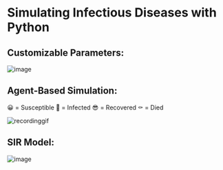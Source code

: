 # Simulating Infectious Diseases with Python

## Customizable Parameters:
![image](https://user-images.githubusercontent.com/58019082/83310673-ae1b3480-a1c1-11ea-9c39-209fe0e23685.png)

## Agent-Based Simulation:
:grinning: = Susceptible
:nauseated_face: = Infected
:sunglasses: = Recovered
⚰️ = Died

![recordinggif](https://user-images.githubusercontent.com/58019082/83311311-ac527080-a1c3-11ea-85b2-b92588be121d.gif)

## SIR Model:
![image](https://user-images.githubusercontent.com/58019082/83310866-5630fd80-a1c2-11ea-9082-d3a92b876562.png)


